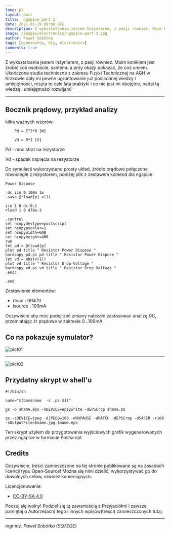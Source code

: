 ```yaml
---
lang: pl
layout: post
title:  ngspice part 2
date: 2021-01-19 09:00 UTC 
description: Z wykształcenia jestem Inżynierem, z pasji również. Moim konikiem jest zrobić coś osobiście, samemu a przy okazji pokazać, że coś umiem ... 
image: /images/electronics/ngspice-part-2.jpg
author: Paweł Sobótka
tags: [opensource, diy, electronics]
comments: true
---
```

Z wykształcenia jestem Inżynierem, z pasji również. Moim konikiem jest zrobić coś osobiście, samemu a przy okazji pokazać, że coś umiem. Ukończone studia techniczne z zakresu Fizyki Technicznej na AGH w Krakowie dały mi pewne ugruntowanie już posiadanej wiedzy i umiejętności, reszta to całe lata praktyki i co nie jest mi obojętne, nadal tą wiedzę i umiejętności rozwijam!

- - - 

## Bocznik prądowy, przykład analizy

kilka ważnych wzorów:

```
	Pd = I^2*R [W]

	Vd = R*I [V]

```

Pd - moc strat na rezystorze

Vd - spadek napięcia na rezystorze 

Do symulacji wykorzystano prosty układ, źródło prądowe połączone równolegle z rezystorem,
 poniżej plik z zestawem komend dla ngspice

```
Power Dispose

.dc iin 0 100m 1m
.save @rload[p] v(1)

iin 1 0 dc 0.1
rload 1 0 470e-3

.control
set hcopydevtype=postscript
set hcopypscolor=1
set hcopywidth=600
set hcopyheight=400
run
let pd = @rload[p]
plot pd title " Resistor Power Dispose "
hardcopy pd.ps pd title " Resistor Power Dispose "
let vd = abs(v(1))
plot vd title " Resistor Drop Voltage "
hardcopy vd.ps vd title " Resistor Drop Voltage "
.endc

.end
```

Zestawienie elementów:  
- rload   : 0R470
- isource : 100mA

Oczywiście aby móc podejrzeć zmiany należało zastosować analizę DC, przemiatając źr prądowe w zakresie 0...100mA 


## Co na pokazuje symulator?

![pict01]({{site.url}}{{site.baseurl}}/images/trans01/pd.jpg "power dispose")

- - -

![pict02]({{site.url}}{{site.baseurl}}/images/trans01/vd.jpg "drop voltage")

## Przydatny skrypt w shell'u

```
#!/bin/sh

name="$(basename  -s .ps $1)"

gs -o $name.eps -sDEVICE=eps2write -dEPSCrop $name.ps

gs -sDEVICE=jpeg -dJPEGQ=100 -dNOPAUSE -dBATCH -dEPSCrop -dSAFER -r100 -sOutputFile=$name.jpg $name.eps

```

Ten skrypt użyłem do przygotowania wyjściowych grafik wygenerowanych przez ngspice w formacie Postscript

## Credits

Oczywiście, treści zamieszczone na tej stronie publikowane są na zasadach licencji typu Open-Source! Można się nimi dzielić, wykorzystywać go do dowolnych celów, również komercyjnych.

Licencjonowanie:

- [CC-BY-SA 4.0](https://creativecommons.org/licenses/by-sa/4.0/ "license text")

Poczuj się wolny! Podziel się tą zawartością z Przyjaciółmi i zawsze pamiętaj o Autorze(ach) tego i innych wpisów(treści) zamieszczonych tutaj.

- - -

_mgr inż. Paweł Sobótka (SQ7EQE)_
